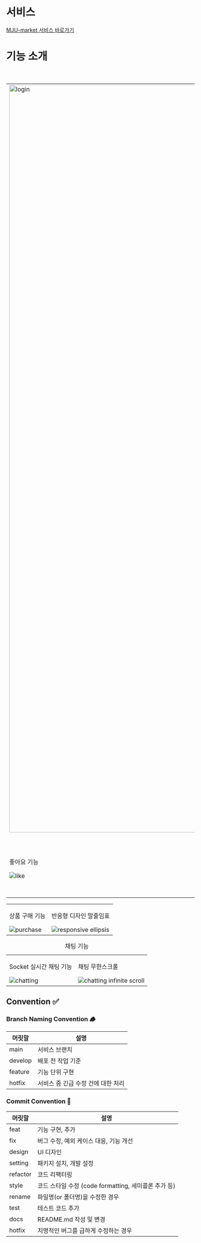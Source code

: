 # 서비스

<a href="https://mju-market.vercel.app">MJU-market 서비스 바로가기</a>

# 기능 소개

<table>
  <caption>로그인 유효성 검사</caption>
    <td><img src="src/assets/docs/login-validation.gif" alt="login" class="responsive-img" style="height: 50vh;></td>
</table>
<table>
  <caption>마켓 기능</caption>
  <tr>
    <td><p>무한스크롤</p><img src="src/assets/docs/category-selection-infinite-scroll.gif" alt="category selection and infinite scroll" class="responsive-img"></td>
    <td><p>카테고리 선택 및 이미지 슬라이드</p><img src="src/assets/docs/product-image-slide.gif" alt="product image slide" class="responsive-img"></td>
  </tr>
  <tr>
    <td><p>좋아요 기능</p><img src="src/assets/docs/like.gif" alt="like" class="responsive-img"></td>
    <td><p>상품 게시글 작성 기능</p><img src="src/assets/docs/product-writing.gif" alt="product writing" class="responsive-img"></td>
    <td><p>댓글 작성 기능</p><img src="src/assets/docs/board-comments.gif" alt="board comments" class="responsive-img"></td>
  </tr>
</table>
<table>
  <td><p>상품 구매 기능</p><img src="src/assets/docs/purchase.gif" alt="purchase" class="responsive-img"></td>
  <td><p>반응형 디자인 말줄임표</p><img src="src/assets/docs/ellipsis.gif" alt="responsive ellipsis" class="responsive-img"></td>
</table>
<table>
  <caption>채팅 기능</caption>
  <td><p>Socket 실시간 채팅 기능</p><img src="src/assets/docs/chatting.gif" alt="chatting" class="responsive-img"></td>
  <td><p>채팅 무한스크롤</p><img src="src/assets/docs/chatting-infinite-scroll.gif" alt="chatting infinite scroll" class="responsive-img"></td>
</table>

## Convention ✅

### Branch Naming Convention 🪵

| 머릿말     | 설명                   |
|---------|----------------------|
| main    | 서비스 브랜치              |
| develop | 배포 전 작업 기준           |
| feature | 기능 단위 구현             |
| hotfix  | 서비스 중 긴급 수정 건에 대한 처리 |

### Commit Convention 🚥

| 머릿말      | 설명                                     |
|----------|----------------------------------------|
| feat     | 기능 구현, 추가                              |
| fix      | 버그 수정, 예외 케이스 대응, 기능 개선                |
| design   | UI 디자인                                 |
| setting  | 패키지 설치, 개발 설정                          |
| refactor | 코드 리팩터링                                |
| style    | 코드 스타일 수정 (code formatting, 세미콜론 추가 등) |
| rename   | 파일명(or 폴더명)을 수정한 경우                    |
| test     | 테스트 코드 추가                              |
| docs     | README.md 작성 및 변경                      |
| hotfix   | 치명적인 버그를 급하게 수정하는 경우                   |
